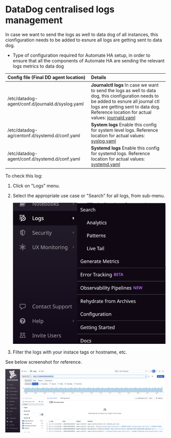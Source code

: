 # DataDog centralised logs management

In case we want to send the logs as well to data dog of all instances, this cionfiguration needs to be added to esnure all logs are getting sent to data dog.

+ Type of configuration required for Automate HA setup, in order to ensure that all the components of Automate HA are sending the relevant logs metrics to data dog

| Config file (Final DD agent location) | Details   |
| :--- | :-- |
|/etc/datadog-agent/conf.d/journald.d/syslog.yaml|**Journalctl logs** In case we want to send the logs as well to data dog, this cionfiguration needs to be added to esnure all journal ctl logs are getting sent to data dog. Reference location for actual values:  [journald.yaml](YML_Files/journald.yaml)|
|/etc/datadog-ag/centonf.d/systemd.d/conf.yaml|**System logs** Enable this config for system level logs. Reference location for actual values: [syslog.yaml](YML_Files/syslog.yaml)|
|/etc/datadog-agent/conf.d/systemd.d/conf.yaml|**Systemd logs** Enable this config for systemd logs. Reference location for actual values: [systemd.yaml](YML_Files/systemd.yaml)|

To check this log:
1. Click on "Logs" menu.
2. Select the appropriate use case or "Search" for all logs, from sub-menu.

   ![DataDog-menu](Images/DataDog-Log-menu.png)

3. Filter the logs with your instace tags or hostname, etc.

See below screenshot for reference.

![DataDog-menu](Images/DataDog-Logs.png)
